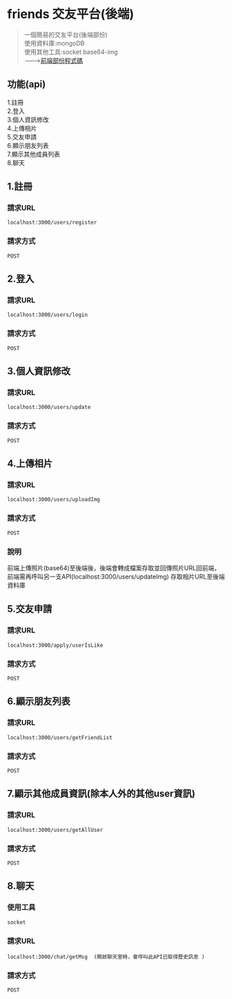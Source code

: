 # friends 交友平台(後端)

> 一個簡易的交友平台(後端部份)   
> 使用資料庫:mongoDB  
> 使用其他工具:socket base64-img  
> --->[前端部份程式碼](https://github.com/a50316y/proj-friends-web)  

## 功能(api)
1.註冊  
2.登入  
3.個人資訊修改  
4.上傳相片  
5.交友申請  
6.顯示朋友列表    
7.顯示其他成員列表    
8.聊天  


## 1.註冊

### 請求URL
```
localhost:3000/users/register
```
### 請求方式
```
POST
```
## 2.登入

### 請求URL
```
localhost:3000/users/login
```
### 請求方式
```
POST
```

## 3.個人資訊修改 

### 請求URL
```
localhost:3000/users/update
```
### 請求方式
```
POST
```
## 4.上傳相片  

### 請求URL
```
localhost:3000/users/uploadImg
```
### 請求方式
```
POST  
```
### 說明
前端上傳照片(base64)至後端後，後端會轉成檔案存取並回傳照片URL回前端，前端需再呼叫另一支API(localhost:3000/users/updateImg)
存取相片URL至後端資料庫
## 5.交友申請  

### 請求URL
```
localhost:3000/apply/userIsLike
```
### 請求方式
```
POST  
```
## 6.顯示朋友列表  

### 請求URL
```
localhost:3000/users/getFriendList
```
### 請求方式
```
POST  
```
## 7.顯示其他成員資訊(除本人外的其他user資訊)  

### 請求URL
```
localhost:3000/users/getAllUser
```
### 請求方式
```
POST  
```
## 8.聊天  
### 使用工具
```
socket
```
### 請求URL
``` 
localhost:3000/chat/getMsg  (開啟聊天室時，會呼叫此API已取得歷史訊息 )   
```
### 請求方式
```
POST  
```  
